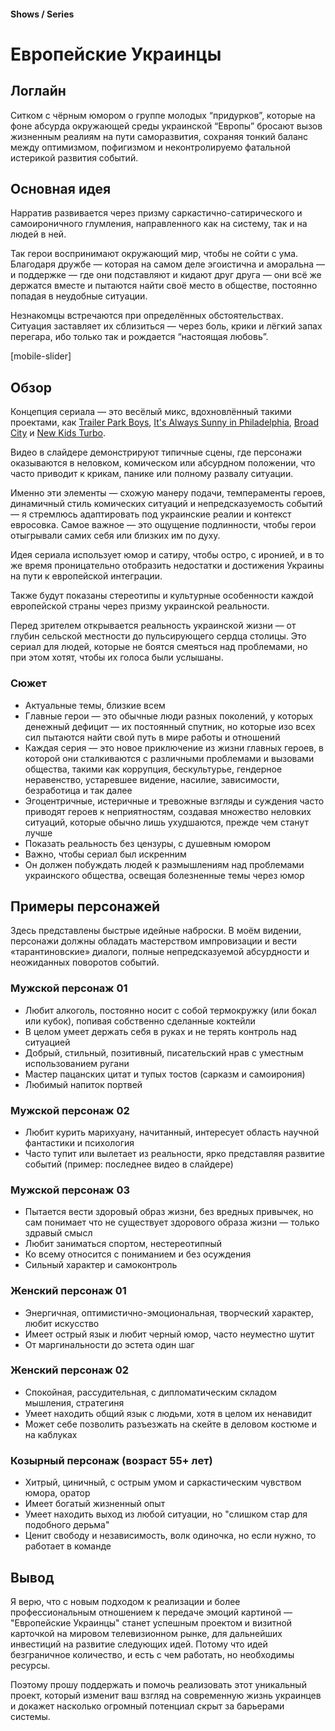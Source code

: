 #### Shows / Series

# Европейские Украинцы

## Логлайн

Ситком с чёрным юмором о группе молодых “придурков”, которые на фоне абсурда окружающей среды украинской “Европы” бросают вызов жизненным реалиям на пути саморазвития, сохраняя тонкий баланс между оптимизмом, пофигизмом и неконтролируемо фатальной истерикой развития событий.

## Основная идея

Нарратив развивается через призму саркастично-сатирического и самоироничного глумления, направленного как на систему, так и на людей в ней.

Так герои воспринимают окружающий мир, чтобы не сойти с ума. Благодаря дружбе — которая на самом деле эгоистична и аморальна — и поддержке — где они подставляют и кидают друг друга — они всё же держатся вместе и пытаются найти своё место в обществе, постоянно попадая в неудобные ситуации.

Незнакомцы встречаются при определённых обстоятельствах. Ситуация заставляет их сблизиться — через боль, крики и лёгкий запах перегара, ибо только так и рождается “настоящая любовь”.

[mobile-slider]

## Обзор

Концепция сериала — это весёлый микс, вдохновлённый такими проектами, как [Trailer Park Boys](https://www.imdb.com/title/tt0290988/), [It's Always Sunny in Philadelphia](https://www.imdb.com/title/tt0472954/), [Broad City](https://www.imdb.com/title/tt2578560/) и [New Kids Turbo](https://www.imdb.com/title/tt1648112/).

Видео в слайдере демонстрируют типичные сцены, где персонажи оказываются в неловком, комическом или абсурдном положении, что часто приводит к крикам, панике или полному развалу ситуации.

Именно эти элементы — схожую манеру подачи, темпераменты героев, динамичный стиль комических ситуаций и непредсказуемость событий — я стремлюсь адаптировать под украинские реалии и контекст евросовка. Самое важное — это ощущение подлинности, чтобы герои отыгрывали самих себя или близких им по духу.

Идея сериала использует юмор и сатиру, чтобы остро, с иронией, и в то же время проницательно отобразить недостатки и достижения Украины на пути к европейской интеграции.

Также будут показаны стереотипы и культурные особенности каждой европейской страны через призму украинской реальности.

Перед зрителем открывается реальность украинской жизни — от глубин сельской местности до пульсирующего сердца столицы. Это сериал для людей, которые не боятся смеяться над проблемами, но при этом хотят, чтобы их голоса были услышаны.

### Сюжет

- Актуальные темы, близкие всем
- Главные герои — это обычные люди разных поколений, у которых денежный дефицит — их постоянный спутник, но которые изо всех сил пытаются найти свой путь в мире работы и отношений
- Каждая серия — это новое приключение из жизни главных героев, в которой они сталкиваются с различными проблемами и вызовами общества, такими как коррупция, бескультурье, гендерное неравенство, устаревшее видение, насилие, зависимости, безработица и так далее
- Эгоцентричные, истеричные и тревожные взгляды и суждения часто приводят героев к неприятностям, создавая множество неловких ситуаций, которые обычно лишь ухудшаются, прежде чем станут лучше
- Показать реальность без цензуры, с душевным юмором
- Важно, чтобы сериал был искренним
- Он должен побуждать людей к размышлениям над проблемами украинского общества, освещая болезненные темы через юмор

## Примеры персонажей

Здесь представлены быстрые идейные наброски. В моём видении, персонажи должны обладать мастерством импровизации и вести «тарантиновские» диалоги, полные непредсказуемой абсурдности и неожиданных поворотов событий.

### Мужской персонаж 01

- Любит алкоголь, постоянно носит с собой термокружку (или бокал или кубок), попивая собственно сделанные коктейли
- В целом умеет держать себя в руках и не терять контроль над ситуацией
- Добрый, стильный, позитивный, писательский нрав с уместным использованием ругани
- Мастер пацанских цитат и тупых тостов (сарказм и самоирония)
- Любимый напиток портвей

### Мужской персонаж 02

- Любит курить марихуану, начитанный, интересует область научной фантастики и психология
- Часто тупит или вылетает из реальности, ярко представляя развитие событий (пример: последнее видео в слайдере)

### Мужской персонаж 03

- Пытается вести здоровый образ жизни, без вредных привычек, но сам понимает что не существует здорового образа жизни — только здравый смысл
- Любит заниматься спортом, нестереотипный
- Ко всему относится с пониманием и без осуждения
- Сильный характер и самоконтроль

### Женский персонаж 01

- Энергичная, оптимистично-эмоциональная, творческий характер, любит искусство
- Имеет острый язык и любит черный юмор, часто неуместно шутит
- От маргинальности до эстета один шаг

### Женский персонаж 02

- Спокойная, рассудительная, с дипломатическим складом мышления, стратегиня
- Умеет находить общий язык с людьми, хотя в целом их ненавидит
- Может себе позволить разъезжать на скейте в деловом костюме и на каблуках

### Козырный персонаж (возраст 55+ лет)

- Хитрый, циничный, с острым умом и саркастическим чувством юмора, оратор
- Имеет богатый жизненный опыт
- Умеет находить выход из любой ситуации, но "слишком стар для подобного дерьма"
- Ценит свободу и независимость, волк одиночка, но если нужно, то работает в команде

## Вывод

Я верю, что с новым подходом к реализации и более профессиональным отношением к передаче эмоций картиной — "Европейские Украинцы" станет успешным проектом и визитной карточкой на мировом телевизионном рынке, для дальнейших инвестиций на развитие следующих идей. Потому что идей безграничное количество, и есть с чем работать, но необходимы ресурсы.

Поэтому прошу поддержать и помочь реализовать этот уникальный проект, который изменит ваш взгляд на современную жизнь украинцев и докажет насколько огромный потенциал скрыт за барьерами системы.